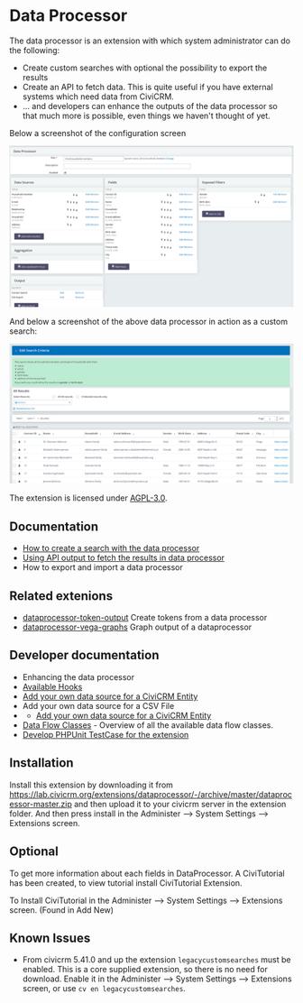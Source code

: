 # Data Processor

The data processor is an extension with which system administrator can do the following:

* Create custom searches with optional the possibility to export the results
* Create an API to fetch data. This is quite useful if you have external systems which need data from CiviCRM.
* ... and developers can enhance the outputs of the data processor so that much more is possible, even things we haven't thought of yet.

Below a screenshot of the configuration screen

![Screenshot configuration screen](docs/images/dataprocessor_1.png)

And below a screenshot of the above data processor in action as a custom search:

![Screen of data processor in action as a search](docs/images/dataprocessor_2.png)

The extension is licensed under [AGPL-3.0](LICENSE.txt).

## Documentation

* [How to create a search with the data processor](docs/how_to_create_search.md)
* [Using API output to fetch the results in data processor](docs/HowToAddAPIDataOutput.md)
* How to export and import a data processor

## Related extenions

* [dataprocessor-token-output](https://lab.civicrm.org/extensions/dataprocessor-token-output) Create tokens from a data processor
* [dataprocessor-vega-graphs](https://lab.civicrm.org/extensions/dataprocessor-vega-graphs) Graph output of a dataprocessor


## Developer documentation

* Enhancing the data processor
* [Available Hooks](docs/hooks.md)
* [Add your own data source for a CiviCRM Entity](docs/add_your_own_datasource.md)
* Add your own data source for a CSV File
* * [Add your own data source for a CiviCRM Entity](docs/add_your_own_datasource.md)
* [Data Flow Classes](docs/dev/DataFlowClasses.md) - Overview of all the available data flow classes.
* [Develop PHPUnit TestCase for the extension](docs/how_to_create_test.md)

## Installation

Install this extension by downloading it from https://lab.civicrm.org/extensions/dataprocessor/-/archive/master/dataprocessor-master.zip
and then upload it to your civicrm server in the extension folder.
And then press install in the Administer -->  System Settings --> Extensions screen.

## Optional

To get more information about each fields in DataProcessor. A CiviTutorial has been created, to view tutorial install CiviTutorial Extension.

To Install CiviTutorial in the Administer -->  System Settings --> Extensions screen. (Found in Add New)

## Known Issues

* From civicrm 5.41.0 and up the extension `legacycustomsearches` must be enabled. This is a core supplied extension, so there is no need for download.
Enable it in the Administer -->  System Settings --> Extensions screen, or use `cv en legacycustomsearches`.

